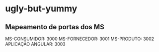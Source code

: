 # ugly-but-yummy

## Mapeamento de portas dos MS

MS-CONSUMIDOR: 3000
MS-FORNECEDOR: 3001
MS-PRODUTO:    3002
APLICAÇÃO ANGULAR: 3003